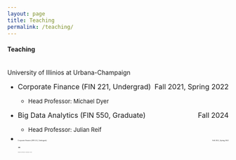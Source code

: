 ```yaml
---
layout: page
title: Teaching
permalink: /teaching/
---
```

  
#### **Teaching** <br>
\
University of Illinios at Urbana-Champaign<br> 
  * <font size="3"> Corporate Finance (FIN 221, Undergrad) <span style="float:right;"> Fall 2021, Spring 2022 </span> </font>
    - <font size="2"> Head Professor: Michael Dyer </font><br>

  * <font size="3"> Big Data Analytics (FIN 550, Graduate) <span style="float:right;"> Fall 2024 </span> </font>
    - <font size="2"> Head Professor: Julian Reif</font>

* <p style="font-family: Times New Roman; font-size: 3pt"> Corporate Finance (FIN 221, Undergrad) <span style="float:right;"> Fall 2021, Spring 2022 </span></p>
  - <p style="font-family: Times New Roman; font-size: 2pt"> Head Professor: Michael Dyer </font><br>

<br />
<br />
